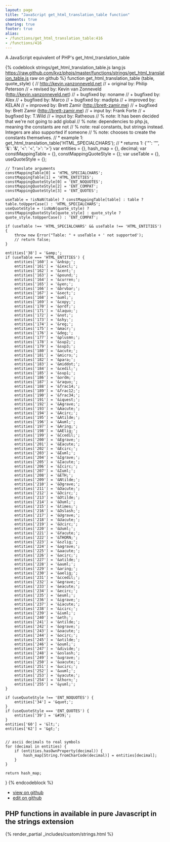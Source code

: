 ```yaml
---
layout: page
title: "JavaScript get_html_translation_table function"
comments: true
sharing: true
footer: true
alias:
- /functions/get_html_translation_table:416
- /functions/416
---
```

<!-- Generated by Rakefile:build -->
A JavaScript equivalent of PHP's get_html_translation_table

{% codeblock strings/get_html_translation_table.js lang:js https://raw.github.com/kvz/phpjs/master/functions/strings/get_html_translation_table.js raw on github %}
function get_html_translation_table (table, quote_style) {
    // http://kevin.vanzonneveld.net
    // +   original by: Philip Peterson
    // +    revised by: Kevin van Zonneveld (http://kevin.vanzonneveld.net)
    // +   bugfixed by: noname
    // +   bugfixed by: Alex
    // +   bugfixed by: Marco
    // +   bugfixed by: madipta
    // +   improved by: KELAN
    // +   improved by: Brett Zamir (http://brett-zamir.me)
    // +   bugfixed by: Brett Zamir (http://brett-zamir.me)
    // +      input by: Frank Forte
    // +   bugfixed by: T.Wild
    // +      input by: Ratheous
    // %          note: It has been decided that we're not going to add global
    // %          note: dependencies to php.js, meaning the constants are not
    // %          note: real constants, but strings instead. Integers are also supported if someone
    // %          note: chooses to create the constants themselves.
    // *     example 1: get_html_translation_table('HTML_SPECIALCHARS');
    // *     returns 1: {'"': '&quot;', '&': '&amp;', '<': '&lt;', '>': '&gt;'}
    var entities = {},
        hash_map = {},
        decimal;
    var constMappingTable = {},
        constMappingQuoteStyle = {};
    var useTable = {},
        useQuoteStyle = {};

    // Translate arguments
    constMappingTable[0] = 'HTML_SPECIALCHARS';
    constMappingTable[1] = 'HTML_ENTITIES';
    constMappingQuoteStyle[0] = 'ENT_NOQUOTES';
    constMappingQuoteStyle[2] = 'ENT_COMPAT';
    constMappingQuoteStyle[3] = 'ENT_QUOTES';

    useTable = !isNaN(table) ? constMappingTable[table] : table ? table.toUpperCase() : 'HTML_SPECIALCHARS';
    useQuoteStyle = !isNaN(quote_style) ? constMappingQuoteStyle[quote_style] : quote_style ? quote_style.toUpperCase() : 'ENT_COMPAT';

    if (useTable !== 'HTML_SPECIALCHARS' && useTable !== 'HTML_ENTITIES') {
        throw new Error("Table: " + useTable + ' not supported');
        // return false;
    }

    entities['38'] = '&amp;';
    if (useTable === 'HTML_ENTITIES') {
        entities['160'] = '&nbsp;';
        entities['161'] = '&iexcl;';
        entities['162'] = '&cent;';
        entities['163'] = '&pound;';
        entities['164'] = '&curren;';
        entities['165'] = '&yen;';
        entities['166'] = '&brvbar;';
        entities['167'] = '&sect;';
        entities['168'] = '&uml;';
        entities['169'] = '&copy;';
        entities['170'] = '&ordf;';
        entities['171'] = '&laquo;';
        entities['172'] = '&not;';
        entities['173'] = '&shy;';
        entities['174'] = '&reg;';
        entities['175'] = '&macr;';
        entities['176'] = '&deg;';
        entities['177'] = '&plusmn;';
        entities['178'] = '&sup2;';
        entities['179'] = '&sup3;';
        entities['180'] = '&acute;';
        entities['181'] = '&micro;';
        entities['182'] = '&para;';
        entities['183'] = '&middot;';
        entities['184'] = '&cedil;';
        entities['185'] = '&sup1;';
        entities['186'] = '&ordm;';
        entities['187'] = '&raquo;';
        entities['188'] = '&frac14;';
        entities['189'] = '&frac12;';
        entities['190'] = '&frac34;';
        entities['191'] = '&iquest;';
        entities['192'] = '&Agrave;';
        entities['193'] = '&Aacute;';
        entities['194'] = '&Acirc;';
        entities['195'] = '&Atilde;';
        entities['196'] = '&Auml;';
        entities['197'] = '&Aring;';
        entities['198'] = '&AElig;';
        entities['199'] = '&Ccedil;';
        entities['200'] = '&Egrave;';
        entities['201'] = '&Eacute;';
        entities['202'] = '&Ecirc;';
        entities['203'] = '&Euml;';
        entities['204'] = '&Igrave;';
        entities['205'] = '&Iacute;';
        entities['206'] = '&Icirc;';
        entities['207'] = '&Iuml;';
        entities['208'] = '&ETH;';
        entities['209'] = '&Ntilde;';
        entities['210'] = '&Ograve;';
        entities['211'] = '&Oacute;';
        entities['212'] = '&Ocirc;';
        entities['213'] = '&Otilde;';
        entities['214'] = '&Ouml;';
        entities['215'] = '&times;';
        entities['216'] = '&Oslash;';
        entities['217'] = '&Ugrave;';
        entities['218'] = '&Uacute;';
        entities['219'] = '&Ucirc;';
        entities['220'] = '&Uuml;';
        entities['221'] = '&Yacute;';
        entities['222'] = '&THORN;';
        entities['223'] = '&szlig;';
        entities['224'] = '&agrave;';
        entities['225'] = '&aacute;';
        entities['226'] = '&acirc;';
        entities['227'] = '&atilde;';
        entities['228'] = '&auml;';
        entities['229'] = '&aring;';
        entities['230'] = '&aelig;';
        entities['231'] = '&ccedil;';
        entities['232'] = '&egrave;';
        entities['233'] = '&eacute;';
        entities['234'] = '&ecirc;';
        entities['235'] = '&euml;';
        entities['236'] = '&igrave;';
        entities['237'] = '&iacute;';
        entities['238'] = '&icirc;';
        entities['239'] = '&iuml;';
        entities['240'] = '&eth;';
        entities['241'] = '&ntilde;';
        entities['242'] = '&ograve;';
        entities['243'] = '&oacute;';
        entities['244'] = '&ocirc;';
        entities['245'] = '&otilde;';
        entities['246'] = '&ouml;';
        entities['247'] = '&divide;';
        entities['248'] = '&oslash;';
        entities['249'] = '&ugrave;';
        entities['250'] = '&uacute;';
        entities['251'] = '&ucirc;';
        entities['252'] = '&uuml;';
        entities['253'] = '&yacute;';
        entities['254'] = '&thorn;';
        entities['255'] = '&yuml;';
    }

    if (useQuoteStyle !== 'ENT_NOQUOTES') {
        entities['34'] = '&quot;';
    }
    if (useQuoteStyle === 'ENT_QUOTES') {
        entities['39'] = '&#39;';
    }
    entities['60'] = '&lt;';
    entities['62'] = '&gt;';


    // ascii decimals to real symbols
    for (decimal in entities) {
        if (entities.hasOwnProperty(decimal)) {
            hash_map[String.fromCharCode(decimal)] = entities[decimal];
        }
    }

    return hash_map;
}
{% endcodeblock %}

 - [view on github](https://github.com/kvz/phpjs/blob/master/functions/strings/get_html_translation_table.js)
 - [edit on github](https://github.com/kvz/phpjs/edit/master/functions/strings/get_html_translation_table.js)

## PHP functions in available in pure Javascript in the strings extension
{% render_partial _includes/custom/strings.html %}
